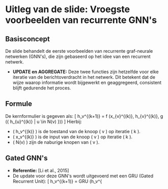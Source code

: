 # Uitleg van de slide: Vroegste voorbeelden van recurrente GNN's

## Basisconcept
De slide behandelt de eerste voorbeelden van recurrente graf-neurale netwerken (GNN's), die zijn gebaseerd op het idee van een recurrent netwerk. 

- **UPDATE en AGGREGATE:** Deze twee functies zijn hetzelfde voor elke iteratie van de berichtoverdracht in het netwerk. Dit betekent dat de wijze waarop informatie wordt bijgewerkt en geaggregeerd, consistent blijft gedurende het proces.

## Formule
De kernformulier is gegeven als:
\[ h_v^{(k+1)} = f (x_{v}^{(k)}, h_{v}^{(k)}, g (\{ h_{u}^{(k)} | u \in N(v) \})) \]
Hierbij:
- \( h_v^{(k)} \) is de toestand van de knoop \( v \) op iteratie \( k \).
- \( x_v^{(k)} \) is de input van de knoop \( v \) op iteratie \( k \).
- \( N(v) \) zijn de naburige knopen van \( v \).

## Gated GNN's
- **Referentie:** [Li et al., 2015]
- De update voor deze GNN's wordt uitgevoerd met een GRU (Gated Recurrent Unit):
\[ h_v^{(k+1)} = GRU (h_v^{